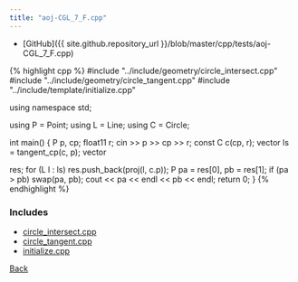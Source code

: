 ```yaml
---
title: "aoj-CGL_7_F.cpp"
---
```


- [GitHub]({{ site.github.repository_url }}/blob/master/cpp/tests/aoj-CGL_7_F.cpp)

{% highlight cpp %}
#include "../include/geometry/circle_intersect.cpp"
#include "../include/geometry/circle_tangent.cpp"
#include "../include/template/initialize.cpp"

using namespace std;

using P = Point<float11>;
using L = Line<float11>;
using C = Circle<float11>;

int main() {
  P p, cp;
  float11 r;
  cin >> p >> cp >> r;
  const C c(cp, r);
  vector<L> ls = tangent_cp(c, p);
  vector<P> res;
  for (L l : ls) res.push_back(proj(l, c.p));
  P pa = res[0], pb = res[1];
  if (pa > pb) swap(pa, pb);
  cout << pa << endl << pb << endl;
  return 0;
}
{% endhighlight %}

### Includes

- [circle_intersect.cpp](../include/geometry/circle_intersect)
- [circle_tangent.cpp](../include/geometry/circle_tangent)
- [initialize.cpp](../include/template/initialize)

[Back](..)
